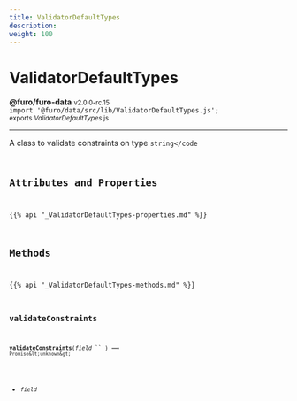 ```yaml
---
title: ValidatorDefaultTypes
description: 
weight: 100
---
```


# ValidatorDefaultTypes

**@furo/furo-data** <small>v2.0.0-rc.15</small>
<br>`import '@furo/data/src/lib/ValidatorDefaultTypes.js';`<small>
<br>exports *ValidatorDefaultTypes* js</small>


****

A class to validate constraints on type <code>string</code

## Attributes and Properties
{{% api "_ValidatorDefaultTypes-properties.md" %}}






## Methods
{{% api "_ValidatorDefaultTypes-methods.md" %}}


### **validateConstraints**
<small>**validateConstraints**(*field* `` ) ⟹ `Promise&lt;unknown&gt;`</small>



- <small>*field* </small>
<br><br>
